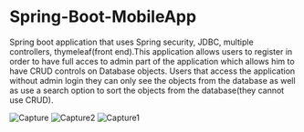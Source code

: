 # Spring-Boot-MobileApp
Spring boot application that uses Spring security, JDBC, multiple controllers, thymeleaf(front end).This application allows users to register in order to have full acces to admin part of the application which allows him to have CRUD controls on Database objects. Users that access the application without admin login they can only see the objects from the database as well as use a search option to sort the objects from the database(they cannot use CRUD).

![Capture](https://user-images.githubusercontent.com/55994049/98602221-66581780-22e0-11eb-8b09-5c992dadbd15.JPG)
![Capture2](https://user-images.githubusercontent.com/55994049/98602226-67894480-22e0-11eb-8817-56f9b9adcb33.JPG)
![Capture1](https://user-images.githubusercontent.com/55994049/98602232-68ba7180-22e0-11eb-8514-f8873f9b87b0.JPG)

